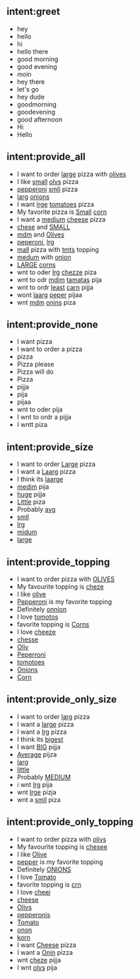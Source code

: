 ## intent:greet
- hey
- hello
- hi
- hello there
- good morning
- good evening
- moin
- hey there
- let's go
- hey dude
- goodmorning
- goodevening
- good afternoon
- Hi
- Hello

## intent:provide_all
- I want to order [large](size) pizza with [olives](topping)
- I like [small](size) [olvs](topping:olives) pizza
- [pepperoni](topping) [smll](size:small) pizza
- [larg](size:large) [onions](topping)
- I want [lrge](size:large) [tomatoes](topping) pizza
- My favorite pizza is [Small](size:small) [corn](topping)
- I want a [medium](size) [cheese](topping) pizza
- [chese](topping:cheese) and [SMALL](size:small)
- [mdm](size:medium) and [Olives](topping:olives)
- [peperoni](topping:pepperoni), [lrg](size:large)
- [mall](size:small) pizza with [tmts](topping:tomatoes) topping
- [medum](size) with [onion](topping:onions)
- [LARGE](size:large) [corns](topping:corn)
- wnt to oder [lrg](size:large) [chezze](topping:cheese) piza
- wnt to odr [mdim](size:medium) [tamatas](topping:tomatoes) pija
- wnt to ordr [least](size:small) [carn](topping:corn) pijja
- wont [laarg](size:large) [peper](topping:pepperoni) pijaa
- wnt [mdm](size:medium) [onins](topping:onions) piza

## intent:provide_none
- I want pizza
- I want to order a pizza
- pizza
- Pizza please
- Pizza will do
- Pizza
- pijja
- pija
- pijaa
- wnt to oder pija
- I wnt to ordr a pijja
- I wntt piza

## intent:provide_size
- I want to order [Large](size:large) pizza
- I want a [Laarg](size:large) pizza
- I think its [laarge](size:large)
- [medim](size) pija
- [huge](size:large) pijja
- [Little](size:small) piza
- Probably [avg](size:medium) 
- [smll](size:small)
- [lrg](size:large)
- [midum](size:medium)
- [large](size) 

## intent:provide_topping
- I want to order pizza with [OLIVES](topping:olives)
- My favourite topping is [cheze](topping:cheese)
- I like [olive](topping:olives)
- [Pepperoni](topping:pepperoni) is my favorite topping
- Definitely [onnion](topping:onions)
- I love [tomotos](topping:tomatoes)
- favorite topping is [Corns](topping:corn)
- I love [cheeze](topping:cheese)
- [chesse](topping:cheese)
- [Oliv](topping:olives)
- [Peperroni](topping:pepperoni)
- [tomotoes](topping:tomatoes)
- [Onions](topping:onions)
- [Corn](topping:tomatoes)

## intent:provide_only_size
- I want to order [larg](size:large) pizza
- I want a [large](size) pizza
- I want a [lrg](size:large) pizza
- I think its [bigest](size:large)
- I want [BIG](size:large) pijja
- [Average](size:medium) pijza
- [larg](size:large)
- [little](size:small)
- Probably [MEDIUM](size:medium)
- i wnt [lrg](size:large) pija
- wnt [lrge](size:large) pizja
- wnt a [smll](size:small) piza

## intent:provide_only_topping
- I want to order pizza with [olivs](topping:olives)
- My favourite topping is [chesee](topping:cheese)
- I like [Olive](topping:olives)
- [pepper](topping:pepperoni) is my favorite topping
- Definitely [ONIONS](topping:onions)
- I love [Tomato](topping:tomatoes)
- favorite topping is [crn](topping:corn)
- I love [cheej](topping:cheese)
- [cheese](topping)
- [Olivs](topping:olives)
- [pepperonis](topping:pepperoni)
- [Tomato](topping:tomatoes)
- [onon](topping:onions)
- [korn](topping:corn)
- I want [Cheese](topping:cheese) pizza
- I want a [Onin](topping:onions) pizza
- wnt [cheze](topping:cheese) pijja
- I wnt [olvs](topping:olives) pija


